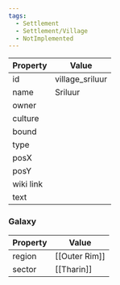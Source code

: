 ```yaml
---
tags:
  - Settlement
  - Settlement/Village
  - NotImplemented
---
```


| Property  | Value           |
| --------- | --------------- |
| id        | village_sriluur |
| name      | Sriluur         |
| owner     |                 |
| culture   |                 |
| bound     |                 |
| type      |                 |
| posX      |                 |
| posY      |                 |
| wiki link |                 |
| text      |                 |

### Galaxy
| Property | Value         |
| -------- | ------------- |
| region   | [[Outer Rim]] |
| sector   | [[Tharin]]    |
